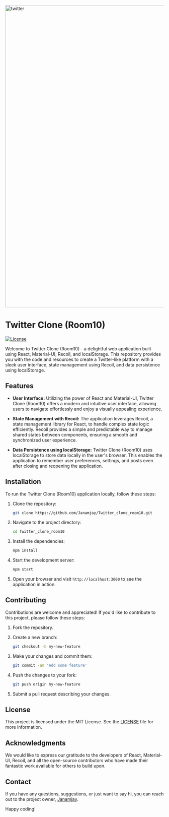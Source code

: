 <img width="959" alt="twitter" src="https://github.com/Janamjay/Twitter_clone_room10/assets/95991117/698233ba-836c-4f76-9bd3-2f73f9830fb3">


# Twitter Clone (Room10)

[![License](https://img.shields.io/badge/license-MIT-blue.svg)](https://github.com/Janamjay/Twitter_clone_room10/blob/main/LICENSE)

Welcome to Twitter Clone (Room10) - a delightful web application built using React, Material-UI, Recoil, and localStorage. This repository provides you with the code and resources to create a Twitter-like platform with a sleek user interface, state management using Recoil, and data persistence using localStorage.

## Features

- **User Interface:** Utilizing the power of React and Material-UI, Twitter Clone (Room10) offers a modern and intuitive user interface, allowing users to navigate effortlessly and enjoy a visually appealing experience.

- **State Management with Recoil:** The application leverages Recoil, a state management library for React, to handle complex state logic efficiently. Recoil provides a simple and predictable way to manage shared states between components, ensuring a smooth and synchronized user experience.

- **Data Persistence using localStorage:** Twitter Clone (Room10) uses localStorage to store data locally in the user's browser. This enables the application to remember user preferences, settings, and posts even after closing and reopening the application.

## Installation

To run the Twitter Clone (Room10) application locally, follow these steps:

1. Clone the repository:

   ```bash
   git clone https://github.com/Janamjay/Twitter_clone_room10.git
   ```

2. Navigate to the project directory:

   ```bash
   cd Twitter_clone_room10
   ```

3. Install the dependencies:

   ```bash
   npm install
   ```

4. Start the development server:

   ```bash
   npm start
   ```

5. Open your browser and visit `http://localhost:3000` to see the application in action.

## Contributing

Contributions are welcome and appreciated! If you'd like to contribute to this project, please follow these steps:

1. Fork the repository.

2. Create a new branch:

   ```bash
   git checkout -b my-new-feature
   ```

3. Make your changes and commit them:

   ```bash
   git commit -am 'Add some feature'
   ```

4. Push the changes to your fork:

   ```bash
   git push origin my-new-feature
   ```

5. Submit a pull request describing your changes.

## License

This project is licensed under the MIT License. See the [LICENSE](https://github.com/Janamjay/Twitter_clone_room10/blob/main/LICENSE) file for more information.

## Acknowledgments

We would like to express our gratitude to the developers of React, Material-UI, Recoil, and all the open-source contributors who have made their fantastic work available for others to build upon.

## Contact

If you have any questions, suggestions, or just want to say hi, you can reach out to the project owner, [Janamjay](https://github.com/Janamjay).

Happy coding!
